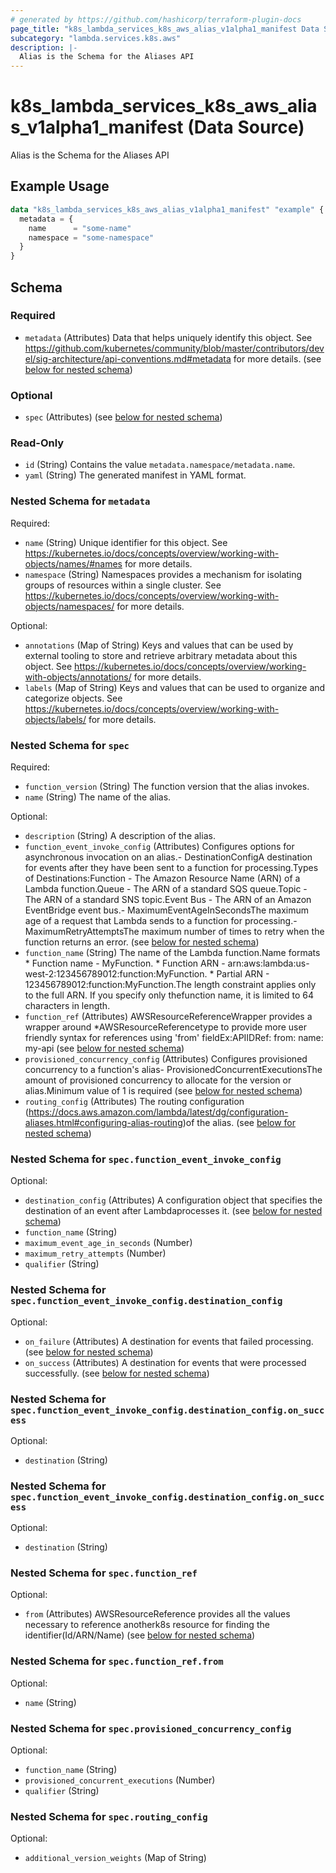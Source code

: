 ```yaml
---
# generated by https://github.com/hashicorp/terraform-plugin-docs
page_title: "k8s_lambda_services_k8s_aws_alias_v1alpha1_manifest Data Source - terraform-provider-k8s"
subcategory: "lambda.services.k8s.aws"
description: |-
  Alias is the Schema for the Aliases API
---
```


# k8s_lambda_services_k8s_aws_alias_v1alpha1_manifest (Data Source)

Alias is the Schema for the Aliases API

## Example Usage

```terraform
data "k8s_lambda_services_k8s_aws_alias_v1alpha1_manifest" "example" {
  metadata = {
    name      = "some-name"
    namespace = "some-namespace"
  }
}
```

<!-- schema generated by tfplugindocs -->
## Schema

### Required

- `metadata` (Attributes) Data that helps uniquely identify this object. See https://github.com/kubernetes/community/blob/master/contributors/devel/sig-architecture/api-conventions.md#metadata for more details. (see [below for nested schema](#nestedatt--metadata))

### Optional

- `spec` (Attributes) (see [below for nested schema](#nestedatt--spec))

### Read-Only

- `id` (String) Contains the value `metadata.namespace/metadata.name`.
- `yaml` (String) The generated manifest in YAML format.

<a id="nestedatt--metadata"></a>
### Nested Schema for `metadata`

Required:

- `name` (String) Unique identifier for this object. See https://kubernetes.io/docs/concepts/overview/working-with-objects/names/#names for more details.
- `namespace` (String) Namespaces provides a mechanism for isolating groups of resources within a single cluster. See https://kubernetes.io/docs/concepts/overview/working-with-objects/namespaces/ for more details.

Optional:

- `annotations` (Map of String) Keys and values that can be used by external tooling to store and retrieve arbitrary metadata about this object. See https://kubernetes.io/docs/concepts/overview/working-with-objects/annotations/ for more details.
- `labels` (Map of String) Keys and values that can be used to organize and categorize objects. See https://kubernetes.io/docs/concepts/overview/working-with-objects/labels/ for more details.


<a id="nestedatt--spec"></a>
### Nested Schema for `spec`

Required:

- `function_version` (String) The function version that the alias invokes.
- `name` (String) The name of the alias.

Optional:

- `description` (String) A description of the alias.
- `function_event_invoke_config` (Attributes) Configures options for asynchronous invocation on an alias.- DestinationConfigA destination for events after they have been sent to a function for processing.Types of Destinations:Function - The Amazon Resource Name (ARN) of a Lambda function.Queue - The ARN of a standard SQS queue.Topic - The ARN of a standard SNS topic.Event Bus - The ARN of an Amazon EventBridge event bus.- MaximumEventAgeInSecondsThe maximum age of a request that Lambda sends to a function for processing.- MaximumRetryAttemptsThe maximum number of times to retry when the function returns an error. (see [below for nested schema](#nestedatt--spec--function_event_invoke_config))
- `function_name` (String) The name of the Lambda function.Name formats   * Function name - MyFunction.   * Function ARN - arn:aws:lambda:us-west-2:123456789012:function:MyFunction.   * Partial ARN - 123456789012:function:MyFunction.The length constraint applies only to the full ARN. If you specify only thefunction name, it is limited to 64 characters in length.
- `function_ref` (Attributes) AWSResourceReferenceWrapper provides a wrapper around *AWSResourceReferencetype to provide more user friendly syntax for references using 'from' fieldEx:APIIDRef:	from:	  name: my-api (see [below for nested schema](#nestedatt--spec--function_ref))
- `provisioned_concurrency_config` (Attributes) Configures provisioned concurrency to a function's alias- ProvisionedConcurrentExecutionsThe amount of provisioned concurrency to allocate for the version or alias.Minimum value of 1 is required (see [below for nested schema](#nestedatt--spec--provisioned_concurrency_config))
- `routing_config` (Attributes) The routing configuration (https://docs.aws.amazon.com/lambda/latest/dg/configuration-aliases.html#configuring-alias-routing)of the alias. (see [below for nested schema](#nestedatt--spec--routing_config))

<a id="nestedatt--spec--function_event_invoke_config"></a>
### Nested Schema for `spec.function_event_invoke_config`

Optional:

- `destination_config` (Attributes) A configuration object that specifies the destination of an event after Lambdaprocesses it. (see [below for nested schema](#nestedatt--spec--function_event_invoke_config--destination_config))
- `function_name` (String)
- `maximum_event_age_in_seconds` (Number)
- `maximum_retry_attempts` (Number)
- `qualifier` (String)

<a id="nestedatt--spec--function_event_invoke_config--destination_config"></a>
### Nested Schema for `spec.function_event_invoke_config.destination_config`

Optional:

- `on_failure` (Attributes) A destination for events that failed processing. (see [below for nested schema](#nestedatt--spec--function_event_invoke_config--destination_config--on_failure))
- `on_success` (Attributes) A destination for events that were processed successfully. (see [below for nested schema](#nestedatt--spec--function_event_invoke_config--destination_config--on_success))

<a id="nestedatt--spec--function_event_invoke_config--destination_config--on_failure"></a>
### Nested Schema for `spec.function_event_invoke_config.destination_config.on_success`

Optional:

- `destination` (String)


<a id="nestedatt--spec--function_event_invoke_config--destination_config--on_success"></a>
### Nested Schema for `spec.function_event_invoke_config.destination_config.on_success`

Optional:

- `destination` (String)




<a id="nestedatt--spec--function_ref"></a>
### Nested Schema for `spec.function_ref`

Optional:

- `from` (Attributes) AWSResourceReference provides all the values necessary to reference anotherk8s resource for finding the identifier(Id/ARN/Name) (see [below for nested schema](#nestedatt--spec--function_ref--from))

<a id="nestedatt--spec--function_ref--from"></a>
### Nested Schema for `spec.function_ref.from`

Optional:

- `name` (String)



<a id="nestedatt--spec--provisioned_concurrency_config"></a>
### Nested Schema for `spec.provisioned_concurrency_config`

Optional:

- `function_name` (String)
- `provisioned_concurrent_executions` (Number)
- `qualifier` (String)


<a id="nestedatt--spec--routing_config"></a>
### Nested Schema for `spec.routing_config`

Optional:

- `additional_version_weights` (Map of String)
